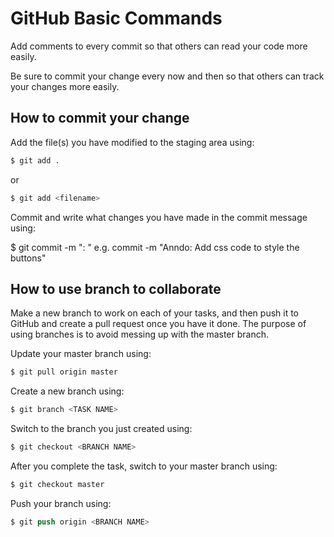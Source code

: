 # GitHub Basic Commands

Add comments to every commit so that others can read your code more easily.

Be sure to commit your change every now and then so that others can track your changes more easily.

## How to commit your change

Add the file(s) you have modified to the staging area using:
```s
$ git add . 
```
or
```s
$ git add <filename>
```
Commit and write what changes you have made in the commit message using:

$ git commit -m "<YOUR NAME>: <TASK>" e.g. commit -m "Anndo: Add css code to style the buttons"

## How to use branch to collaborate
Make a new branch to work on each of your tasks, and then push it to GitHub and create a pull request once you have it done. The purpose of using branches is to avoid messing up with the master branch.

Update your master branch using:
```s
$ git pull origin master
```

Create a new branch using:
```javascript
$ git branch <TASK NAME> 
```

Switch to the branch you just created using:
```s
$ git checkout <BRANCH NAME> 
```
After you complete the task, switch to your master branch using:
```s
$ git checkout master
```
Push your branch using:
```s
$ git push origin <BRANCH NAME>
```